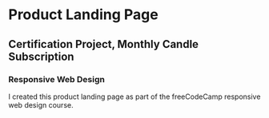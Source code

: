 <h1>Product Landing Page</h1>
<h2>Certification Project, Monthly Candle Subscription</h2>
<h3>Responsive Web Design</h3>
<p>I created this product landing page as part of the freeCodeCamp responsive web design course.</p>

